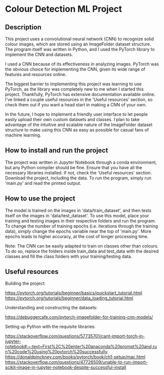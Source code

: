 # Colour Detection ML Project

## Description
This project uses a convolutional neural network (CNN) to recognize solid colour images, which are stored using an ImageFolder dataset structure. The program itself was written in Python, and I used the PyTorch library to implement the CNN and datasets.

I used a CNN because of its effectiveness in analyzing images. PyTorch was the obvious choice for implementing the CNN, given its wide range of features and resources online. 

The biggest barrier to implementing this project was learning to use PyTorch, as the library was completely new to me when I started this project. Thankfully, PyTorch has extensive documentation available online. I've linked a couple useful resources in the 'Useful resources' section, so check them out if you want a head start in making a CNN of your own.

In the future, I hope to implement a friendly user interface to let people easily upload their own custom datasets and classes. I plan to take advantage of the intuitive and scalable nature of the ImageFolder dataset structure to make using this CNN as easy as possible for casual fans of machine learning.

## How to install and run the project
The project was written in Jupyter Notebook through a conda environment, but any Python compiler should be fine.
Ensure that you have all the necessary libraries installed. If not, check the 'Useful resources' section.
Download the project, including the data. To run the program, simply run 'main.py' and read the printed output.

## How to use the project
The model is trained on the images in 'data/train_dataset', and then tests itself on the images in 'data/test_dataset'.
To use this model, place your training and testing images in their respective folders and run the program.
To change the number of training epochs (i.e. iterations through the training data), simply change the epochs variable near the top of 'main.py'. More epochs leads to higher accuracy, at the cost of longer processing time.

Note: The CNN can be easily adapted to train on classes other than colours. To do so, replace the folders inside train_data and test_data with the desired classes and fill the class folders with your training/testing data. 


## Useful resources
Building the project:

https://pytorch.org/tutorials/beginner/basics/quickstart_tutorial.html
https://pytorch.org/tutorials/beginner/data_loading_tutorial.html

Understanding and constructing the datasets:

https://debuggercafe.com/pytorch-imagefolder-for-training-cnn-models/

Setting up Python with the requisite libraries:

https://stackoverflow.com/questions/57735701/cant-import-torch-in-jupyter-notebook#:~:text=First%2C%20enter%20anaconda%20prompt%20and,run%20code%20using%20pytorch%20successfully.
https://donaldpinckney.com/books/pytorch/book/ch1-setup/mac.html
https://stackoverflow.com/questions/47726509/unable-to-run-import-scikit-image-in-jupyter-notebook-despite-successful-install
